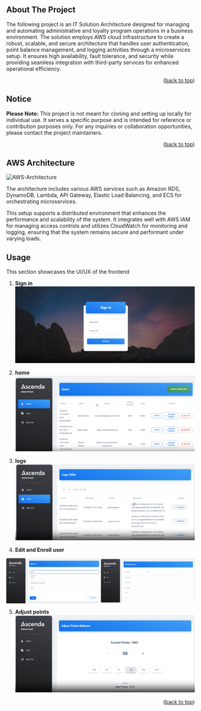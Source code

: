 <!-- Improved compatibility of back to top link: See: https://github.com/othneildrew/Best-README-Template/pull/73 -->
<a name="readme-top"></a>
<!--
*** Thanks for checking out the Best-README-Template. If you have a suggestion
*** that would make this better, please fork the repo and create a pull request
*** or simply open an issue with the tag "enhancement".
*** Don't forget to give the project a star!
*** Thanks again! Now go create something AMAZING! :D
-->



<!-- PROJECT SHIELDS -->
<!--
*** I'm using markdown "reference style" links for readability.
*** Reference links are enclosed in brackets [ ] instead of parentheses ( ).
*** See the bottom of this document for the declaration of the reference variables
*** for contributors-url, forks-url, etc. This is an optional, concise syntax you may use.
*** https://www.markdownguide.org/basic-syntax/#reference-style-links
-->
<!-- ABOUT THE PROJECT -->
## About The Project
The following project is an IT Solution Architecture designed for managing and automating administrative and loyalty program operations in a business environment. The solution employs AWS cloud infrastructure to create a robust, scalable, and secure architecture that handles user authentication, point balance management, and logging activities through a microservices setup. It ensures high availability, fault tolerance, and security while providing seamless integration with third-party services for enhanced operational efficiency.

<p align="right">(<a href="#readme-top">back to top</a>)</p>

## Notice

**Please Note:** This project is not meant for cloning and setting up locally for individual use. It serves a specific purpose and is intended for reference or contribution purposes only. For any inquiries or collaboration opportunities, please contact the project maintainers.

<p align="right">(<a href="#readme-top">back to top</a>)</p>

## AWS Architecture

![AWS-Architecture][aws]

The architecture includes various AWS services such as Amazon RDS, DynamoDB, Lambda, API Gateway, Elastic Load Balancing, and ECS for orchestrating microservices. 

This setup supports a distributed environment that enhances the performance and scalability of the system. It integrates well with AWS IAM for managing access controls and utilizes CloudWatch for monitoring and logging, ensuring that the system remains secure and performant under varying loads.

<!-- USAGE EXAMPLES -->
## Usage

This section showcases the UI/UX of the frontend

1. **Sign in**
![sign-in][sign_in]

2. **home**
![home][home]

3. **logs**
![logs][logs]

4. **Edit and Enroll user**
  <div style="display: flex; justify-content: space-between;">
    <img src="images/edit_user.png" alt="Product Location" style="width: 50%;"/>
    <img src="images/enroll_user.png" alt="Product Help" style="width: 50%;"/>
  </div>

5. **Adjust points**
![points][points]
<p align="right">(<a href="#readme-top">back to top</a>)</p>


<!-- MARKDOWN LINKS & IMAGES -->
<!-- https://www.markdownguide.org/basic-syntax/#reference-style-links -->
[sign_in]: images/sign_in.png
[edit]: images/edit_user.png
[enroll_user]: images/enroll_user.png
[home]: images/home.png
[points]: images/adjust_points.png
[logs]: images/logs.png 
[aws]: images/aws.png

